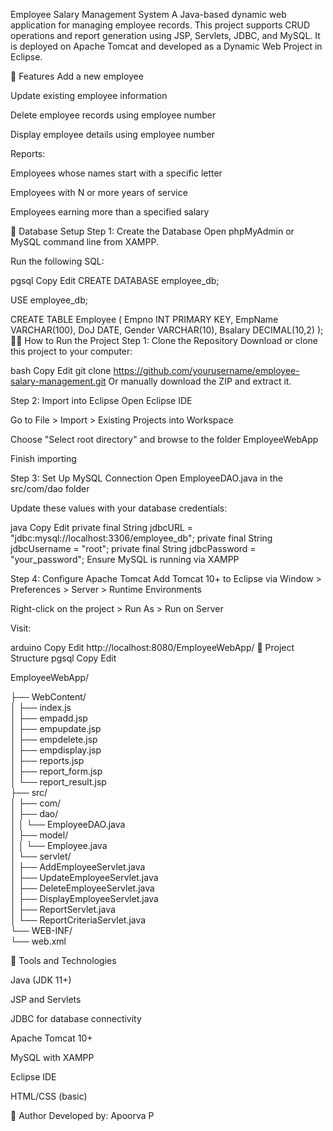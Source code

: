Employee Salary Management System
A Java-based dynamic web application for managing employee records. This project supports CRUD operations and report generation using JSP, Servlets, JDBC, and MySQL. It is deployed on Apache Tomcat and developed as a Dynamic Web Project in Eclipse.

📌 Features
Add a new employee

Update existing employee information

Delete employee records using employee number

Display employee details using employee number

Reports:

Employees whose names start with a specific letter

Employees with N or more years of service

Employees earning more than a specified salary

🧮 Database Setup
Step 1: Create the Database
Open phpMyAdmin or MySQL command line from XAMPP.

Run the following SQL:

pgsql
Copy
Edit
CREATE DATABASE employee_db;

USE employee_db;

CREATE TABLE Employee (
  Empno INT PRIMARY KEY,
  EmpName VARCHAR(100),
  DoJ DATE,
  Gender VARCHAR(10),
  Bsalary DECIMAL(10,2)
);
🧑‍💻 How to Run the Project
Step 1: Clone the Repository
Download or clone this project to your computer:

bash
Copy
Edit
git clone https://github.com/yourusername/employee-salary-management.git
Or manually download the ZIP and extract it.

Step 2: Import into Eclipse
Open Eclipse IDE

Go to File > Import > Existing Projects into Workspace

Choose "Select root directory" and browse to the folder EmployeeWebApp

Finish importing

Step 3: Set Up MySQL Connection
Open EmployeeDAO.java in the src/com/dao folder

Update these values with your database credentials:

java
Copy
Edit
private final String jdbcURL = "jdbc:mysql://localhost:3306/employee_db";
private final String jdbcUsername = "root";
private final String jdbcPassword = "your_password";
Ensure MySQL is running via XAMPP

Step 4: Configure Apache Tomcat
Add Tomcat 10+ to Eclipse via Window > Preferences > Server > Runtime Environments

Right-click on the project > Run As > Run on Server

Visit:

arduino
Copy
Edit
http://localhost:8080/EmployeeWebApp/
📁 Project Structure
pgsql
Copy
Edit

EmployeeWebApp/

├── WebContent/    
│   ├── index.js   
│   ├── empadd.jsp     
│   ├── empupdate.jsp  
│   ├── empdelete.jsp  
│   ├── empdisplay.jsp  
│   ├── reports.jsp  
│   ├── report_form.jsp  
│   └── report_result.jsp  
├── src/  
│   ├── com/  
│   ├── dao/  
│   │   └── EmployeeDAO.java  
│   ├── model/  
│   │   └── Employee.java  
│   └── servlet/  
│       ├── AddEmployeeServlet.java  
│       ├── UpdateEmployeeServlet.java    
│       ├── DeleteEmployeeServlet.java  
│       ├── DisplayEmployeeServlet.java  
│       ├── ReportServlet.java  
│       └── ReportCriteriaServlet.java  
└── WEB-INF/   
    └── web.xml  
    
🧪 Tools and Technologies

Java (JDK 11+)

JSP and Servlets

JDBC for database connectivity

Apache Tomcat 10+

MySQL with XAMPP

Eclipse IDE

HTML/CSS (basic)

🙌 Author
Developed by: Apoorva P
